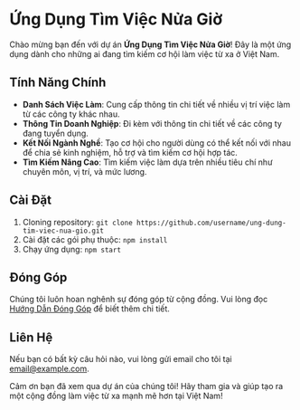 # Ứng Dụng Tìm Việc Nửa Giờ

Chào mừng bạn đến với dự án **Ứng Dụng Tìm Việc Nửa Giờ**! Đây là một ứng dụng dành cho những ai đang tìm kiếm cơ hội làm việc từ xa ở Việt Nam.

## Tính Năng Chính
- **Danh Sách Việc Làm**: Cung cấp thông tin chi tiết về nhiều vị trí việc làm từ các công ty khác nhau.
- **Thông Tin Doanh Nghiệp**: Đi kèm với thông tin chi tiết về các công ty đang tuyển dụng.
- **Kết Nối Ngành Nghề**: Tạo cơ hội cho người dùng có thể kết nối với nhau để chia sẻ kinh nghiệm, hỗ trợ và tìm kiếm cơ hội hợp tác.
- **Tìm Kiếm Nâng Cao**: Tìm kiếm việc làm dựa trên nhiều tiêu chí như chuyên môn, vị trí, và mức lương.

## Cài Đặt
1. Cloning repository: `git clone https://github.com/username/ung-dung-tim-viec-nua-gio.git`
2. Cài đặt các gói phụ thuộc: `npm install`
3. Chạy ứng dụng: `npm start`

## Đóng Góp
Chúng tôi luôn hoan nghênh sự đóng góp từ cộng đồng. Vui lòng đọc [Hướng Dẫn Đóng Góp](CONTRIBUTING.md) để biết thêm chi tiết.

## Liên Hệ
Nếu bạn có bất kỳ câu hỏi nào, vui lòng gửi email cho tôi tại [email@example.com](mailto:email@example.com).

Cảm ơn bạn đã xem qua dự án của chúng tôi! Hãy tham gia và giúp tạo ra một cộng đồng làm việc từ xa mạnh mẽ hơn tại Việt Nam!